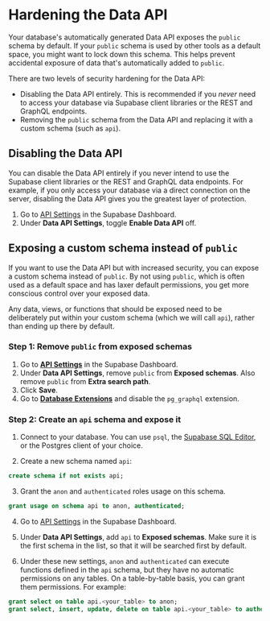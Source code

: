 # Hardening the Data API

Your database's automatically generated Data API exposes the `public` schema by default. If your `public` schema is used by other tools as a default space, you might want to lock down this schema. This helps prevent accidental exposure of data that's automatically added to `public`.

There are two levels of security hardening for the Data API:

- Disabling the Data API entirely. This is recommended if you _never_ need to access your database via Supabase client libraries or the REST and GraphQL endpoints.
- Removing the `public` schema from the Data API and replacing it with a custom schema (such as `api`).

## Disabling the Data API

You can disable the Data API entirely if you never intend to use the Supabase client libraries or the REST and GraphQL data endpoints. For example, if you only access your database via a direct connection on the server, disabling the Data API gives you the greatest layer of protection.

1. Go to [API Settings](https://supabase.com/dashboard/project/_/settings/api) in the Supabase Dashboard.
2. Under **Data API Settings**, toggle **Enable Data API** off.

## Exposing a custom schema instead of `public`

If you want to use the Data API but with increased security, you can expose a custom schema instead of `public`. By not using `public`, which is often used as a default space and has laxer default permissions, you get more conscious control over your exposed data.

Any data, views, or functions that should be exposed need to be deliberately put within your custom schema (which we will call `api`), rather than ending up there by default.

### Step 1: Remove `public` from exposed schemas

1. Go to [**API Settings**](https://supabase.com/dashboard/project/_/settings/api) in the Supabase Dashboard.
2. Under **Data API Settings**, remove `public` from **Exposed schemas**. Also remove `public` from **Extra search path**.
3. Click **Save**.
4. Go to [**Database Extensions**](https://supabase.com/dashboard/project/_/database/extensions) and disable the `pg_graphql` extension.

### Step 2: Create an `api` schema and expose it

1. Connect to your database. You can use `psql`, the [Supabase SQL Editor](https://supabase.com/dashboard/project/_/sql), or the Postgres client of your choice.

2. Create a new schema named `api`:

```sql
create schema if not exists api;
```

3. Grant the `anon` and `authenticated` roles usage on this schema.

```sql
grant usage on schema api to anon, authenticated;
```

4. Go to [API Settings](https://supabase.com/dashboard/project/_/settings/api) in the Supabase Dashboard.

5. Under **Data API Settings**, add `api` to **Exposed schemas**. Make sure it is the first schema in the list, so that it will be searched first by default.

6. Under these new settings, `anon` and `authenticated` can execute functions defined in the `api` schema, but they have no automatic permissions on any tables. On a table-by-table basis, you can grant them permissions. For example:

```sql
grant select on table api.<your_table> to anon;
grant select, insert, update, delete on table api.<your_table> to authenticated;
```
